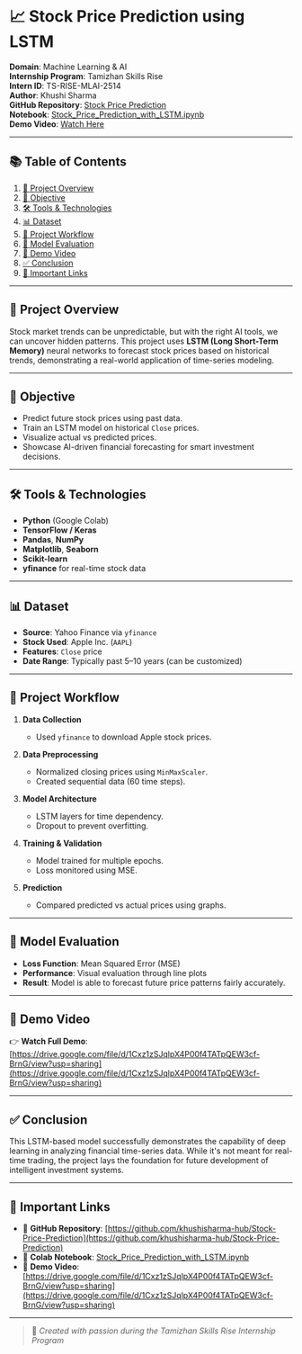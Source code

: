 # 📈 Stock Price Prediction using LSTM

**Domain**: Machine Learning & AI  
**Internship Program**: Tamizhan Skills Rise  
**Intern ID**: TS-RISE-MLAI-2514  
**Author**: Khushi Sharma  
**GitHub Repository**: [Stock Price Prediction](https://github.com/khushisharma-hub/Stock-Price-Prediction)  
**Notebook**: [Stock_Price_Prediction_with_LSTM.ipynb](https://github.com/khushisharma-hub/Stock-Price-Prediction/blob/main/Stock_Price_Prediction_with_LSTM.ipynb)  
**Demo Video**: [Watch Here](https://drive.google.com/file/d/1Cxz1zSJqlpX4P00f4TATpQEW3cf-BrnG/view?usp=sharing)

---

## 📚 Table of Contents

1. [🧩 Project Overview](#-project-overview)  
2. [🎯 Objective](#-objective)  
3. [🛠️ Tools & Technologies](#️-tools--technologies)  
4. [📊 Dataset](#-dataset)  
5. [🔄 Project Workflow](#-project-workflow)  
6. [🧪 Model Evaluation](#-model-evaluation)  
7. [🎥 Demo Video](#-demo-video)  
8. [✅ Conclusion](#-conclusion)  
9. [🔗 Important Links](#-important-links)

---

## 🧩 Project Overview

Stock market trends can be unpredictable, but with the right AI tools, we can uncover hidden patterns. This project uses **LSTM (Long Short-Term Memory)** neural networks to forecast stock prices based on historical trends, demonstrating a real-world application of time-series modeling.

---

## 🎯 Objective

- Predict future stock prices using past data.
- Train an LSTM model on historical `Close` prices.
- Visualize actual vs predicted prices.
- Showcase AI-driven financial forecasting for smart investment decisions.

---

## 🛠️ Tools & Technologies

- **Python** (Google Colab)
- **TensorFlow / Keras**
- **Pandas**, **NumPy**
- **Matplotlib**, **Seaborn**
- **Scikit-learn**
- **yfinance** for real-time stock data

---

## 📊 Dataset

- **Source**: Yahoo Finance via `yfinance`
- **Stock Used**: Apple Inc. (`AAPL`)
- **Features**: `Close` price
- **Date Range**: Typically past 5–10 years (can be customized)

---

## 🔄 Project Workflow

1. **Data Collection**  
   - Used `yfinance` to download Apple stock prices.

2. **Data Preprocessing**  
   - Normalized closing prices using `MinMaxScaler`.
   - Created sequential data (60 time steps).

3. **Model Architecture**  
   - LSTM layers for time dependency.
   - Dropout to prevent overfitting.

4. **Training & Validation**  
   - Model trained for multiple epochs.
   - Loss monitored using MSE.

5. **Prediction**  
   - Compared predicted vs actual prices using graphs.

---

## 🧪 Model Evaluation

- **Loss Function**: Mean Squared Error (MSE)
- **Performance**: Visual evaluation through line plots
- **Result**: Model is able to forecast future price patterns fairly accurately.

---

## 🎥 Demo Video

👉 **Watch Full Demo**: [https://drive.google.com/file/d/1Cxz1zSJqlpX4P00f4TATpQEW3cf-BrnG/view?usp=sharing](https://drive.google.com/file/d/1Cxz1zSJqlpX4P00f4TATpQEW3cf-BrnG/view?usp=sharing)

---

## ✅ Conclusion

This LSTM-based model successfully demonstrates the capability of deep learning in analyzing financial time-series data. While it's not meant for real-time trading, the project lays the foundation for future development of intelligent investment systems.

---

## 🔗 Important Links

- 🔗 **GitHub Repository**: [https://github.com/khushisharma-hub/Stock-Price-Prediction](https://github.com/khushisharma-hub/Stock-Price-Prediction)  
- 📒 **Colab Notebook**: [Stock_Price_Prediction_with_LSTM.ipynb](https://github.com/khushisharma-hub/Stock-Price-Prediction/blob/main/Stock_Price_Prediction_with_LSTM.ipynb)  
- 🎥 **Demo Video**: [https://drive.google.com/file/d/1Cxz1zSJqlpX4P00f4TATpQEW3cf-BrnG/view?usp=sharing](https://drive.google.com/file/d/1Cxz1zSJqlpX4P00f4TATpQEW3cf-BrnG/view?usp=sharing)

---

> 📌 *Created with passion during the Tamizhan Skills Rise Internship Program*
